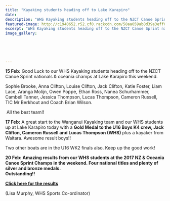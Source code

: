```yaml
---
title: "Kayaking students heading off to Lake Karapiro"
date: 
description: "WHS Kayaking students heading off to the NZCT Canoe Sprint nationals & Oceania Champs at Lake Karapiro this weekend... some results..."
featured-image: http://c1940652.r52.cf0.rackcdn.com/58aa059ab8d39a3eff002ef1/NZCT-Canoe-Sprint-nationals--oceania-champs-at-Lake-Karapiro-Feb-2017.jpg
excerpt: "WHS Kayaking students heading off to the NZCT Canoe Sprint nationals & Oceania Champs at Lake Karapiro this weekend... some results.."
image_gallery:
    
    
    
    
    
---
```


<p><span><strong>15 Feb:</strong> Good Luck to our WHS Kayaking students heading off to the NZCT Canoe Sprint nationals &amp; oceania champs at Lake Karapiro this weekend.</span></p>
<p><span>Sophie Brooke, Anna Clifton, Louise Clifton, Jack Clifton, Katie Foster, Liam Lace, Aranga Molijn, Owen Poppe, Ethan Ross, Nanea Schurhammer, Cambell Tanner, Jessica Thompson, Lucas Thompson, Cameron Russell, TIC Mr Berkhout and Coach Brian Wilson.</span></p>
<p><span>&nbsp;</span><span>All the best team!!</span></p>
<p><strong>17 Feb:</strong> A great start to the Wanganui Kayaking team and our WHS students up at Lake Karapiro today with a <strong>Gold Medal to the U16 Boys K4 crew, Jack Clifton, Cameron Russell and Lucas Thompson (WHS)</strong> plus a kayaker from Waitara. Awesome result boys!!&nbsp;</p>
<p><span><span>Two other boats are in the U16 WK2 finals also. Keep up the good work!</span></span></p>
<p><strong>20 Feb:&nbsp;Amazing results from our WHS students at the 2017 NZ &amp; Oceania Canoe Sprint Champs in the weekend.&nbsp;</strong><strong>Four national titles and plenty of silver and bronze medals.&nbsp;</strong><br /><strong>Outstanding!!</strong></p>
<p><strong><a href="http://www.liveresults.co.nz/81/medals/list/Wanganui+Kayak+and+Multisport+Club" rel="nofollow noopener" target="_blank">Click here for the results</a>&nbsp;</strong></p>
<p><span><span><span>(Lisa Murphy, WHS Sports Co-ordinator)</span></span></span></p>

